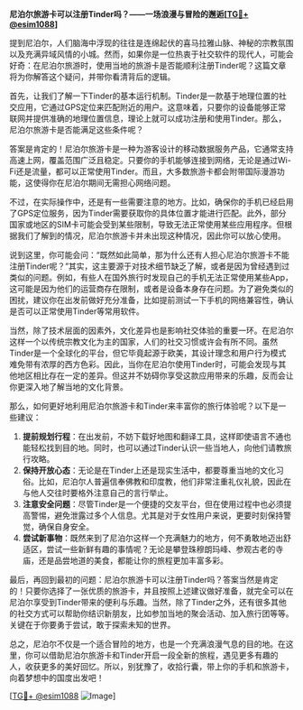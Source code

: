**尼泊尔旅游卡可以注册Tinder吗？——一场浪漫与冒险的邂逅[[TG💪+ @esim1088](https://t.me/s/esim1088)]**

提到尼泊尔，人们脑海中浮现的往往是连绵起伏的喜马拉雅山脉、神秘的宗教氛围以及充满异域风情的小城。然而，如果你是一位热衷于社交软件的现代人，可能会好奇：在尼泊尔旅游时，使用当地的旅游卡是否能顺利注册Tinder呢？这篇文章将为你解答这个疑问，并带你看清背后的逻辑。

首先，让我们了解一下Tinder的基本运行机制。Tinder是一款基于地理位置的社交应用，它通过GPS定位来匹配附近的用户。这意味着，只要你的设备能够正常联网并提供准确的地理位置信息，理论上就可以成功注册和使用Tinder。那么，尼泊尔旅游卡是否能满足这些条件呢？

答案是肯定的！尼泊尔旅游卡是一种为游客设计的移动数据服务产品，它通常支持高速上网，覆盖范围广泛且稳定。只要你的手机能够连接到网络，无论是通过Wi-Fi还是流量，都可以正常使用Tinder。而且，大多数旅游卡都会附带国际漫游功能，这使得你在尼泊尔期间无需担心网络问题。

不过，在实际操作中，还是有一些需要注意的地方。比如，确保你的手机已经启用了GPS定位服务，因为Tinder需要获取你的具体位置才能进行匹配。此外，部分国家或地区的SIM卡可能会受到某些限制，导致无法正常使用某些应用程序。但根据我们了解到的情况，尼泊尔旅游卡并未出现这种情况，因此你可以放心使用。

说到这里，你可能会问：“既然如此简单，那为什么还有人担心尼泊尔旅游卡不能注册Tinder呢？”其实，这主要源于对技术细节缺乏了解，或者是因为曾经遇到过类似的问题。例如，有些人在国外旅行时发现自己的手机无法正常使用某些App，这可能是因为他们的运营商存在限制，或者是设备本身存在问题。为了避免类似的困扰，建议你在出发前做好充分准备，比如提前测试一下手机的网络兼容性，确认是否可以正常使用Tinder等常用软件。

当然，除了技术层面的因素外，文化差异也是影响社交体验的重要一环。在尼泊尔这样一个以传统宗教文化为主的国家，人们的社交习惯或许会有所不同。虽然Tinder是一个全球化的平台，但它毕竟起源于欧美，其设计理念和用户行为模式难免带有浓厚的西方色彩。因此，当你在尼泊尔使用Tinder时，可能会发现与其他地区相比存在一定的差异。但这并不妨碍你享受这款应用带来的乐趣，反而会让你更深入地了解当地的文化背景。

那么，如何更好地利用尼泊尔旅游卡和Tinder来丰富你的旅行体验呢？以下是一些建议：

1. **提前规划行程**：在出发前，不妨下载好地图和翻译工具，这样即使语言不通也能轻松找到目的地。同时，也可以通过Tinder认识一些当地人，向他们请教旅行攻略。
2. **保持开放心态**：无论是在Tinder上还是现实生活中，都要尊重当地的文化习俗。比如，尼泊尔人普遍信奉佛教和印度教，他们非常注重礼仪礼貌，因此在与他人交往时要格外注意自己的言行举止。
3. **注意安全问题**：尽管Tinder是一个便捷的交友平台，但在使用过程中也必须提高警惕，避免泄露过多个人信息。尤其是对于女性用户来说，更要时刻保持警觉，确保自身安全。
4. **尝试新事物**：既然来到了尼泊尔这样一个充满魅力的地方，何不勇敢地迈出舒适区，尝试一些新鲜有趣的事情呢？无论是攀登珠穆朗玛峰、参观古老的寺庙，还是品尝地道的美食，都能让你的旅程更加丰富多彩。

最后，再回到最初的问题：尼泊尔旅游卡可以注册Tinder吗？答案当然是肯定的！只要你选择了一张优质的旅游卡，并且按照上述建议做好准备，就完全可以在尼泊尔享受到Tinder带来的便利与乐趣。当然，除了Tinder之外，还有很多其他的社交方式可以帮助你结识新朋友，比如参加当地的聚会活动、加入旅行团等等。关键在于你要勇于尝试，敢于探索未知的世界。

总之，尼泊尔不仅是一个适合冒险的地方，也是一个充满浪漫气息的目的地。在这里，你可以借助尼泊尔旅游卡和Tinder开启一段全新的旅程，遇见更多有趣的人，收获更多的美好回忆。所以，别犹豫了，收拾行囊，带上你的手机和旅游卡，向着梦想中的国度出发吧！

[[TG💪+ @esim1088](https://t.me/s/esim1088) ![Image](https://i.postimg.cc/4NQfJmqS/Snipaste-2025-05-13-00-14-12.png)]
